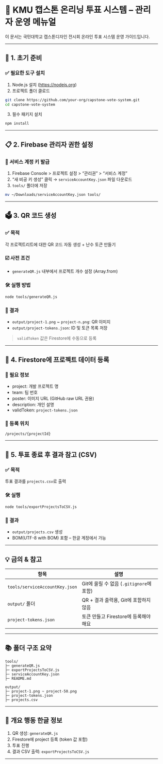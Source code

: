 # 📘 KMU 캡스톤 온리닝 투표 시스템 – 관리자 운영 메뉴얼

이 문서는 국민대학교 캡스톤디자인 전시회 온라인 투표 시스템 운영 가이드입니다.

---

## 🥉 1. 초기 준비

### ✅ 필요한 도구 설치
1. Node.js 설치 (https://nodejs.org)
2. 프로젝트 폴더 클로드
```bash
git clone https://github.com/your-org/capstone-vote-system.git
cd capstone-vote-system
```
3. 필수 패키지 설치
```bash
npm install
```

---

## 📋 2. Firebase 관리자 권한 설정

### 🔐 서비스 계정 키 발급
1. Firebase Console > 프로젝트 설정 > “관리권” > “서비스 계정”
2. “새 비공 키 생성” 클릭 → `serviceAccountKey.json` 파일 다운로드
3. `tools/` 폴더에 저장
```bash
mv ~/Downloads/serviceAccountKey.json tools/
```

---

## 🗳 3. QR 코드 생성

### ✅ 목적
각 프로젝트리트에 대한 QR 코드 자동 생성 + 난수 토큰 만들기

### ☑️ 사전 조건
- `generateQR.js` 내부에서 프로젝트 개수 설정 (Array.from)

### 🛠 실행 방법
```bash
node tools/generateQR.js
```

### 📆 결과
- `output/project-1.png` ~ `project-n.png`: QR 이미지
- `output/project-tokens.json`: ID 및 토큰 목록 저장

> `validToken` 값은 Firestore에 수동으로 등록

---

## 📅 4. Firestore에 프로젝트 데이터 등록

### 📃 필요 정보
- project: 개발 프로젝트 명
- team: 팀 번호
- poster: 이미지 URL (GitHub raw URL 권용)
- description: 개인 설명
- validToken: `project-tokens.json`

### 📂 등록 위치
```
/projects/{projectId}
```

---

## 💾 5. 투표 종료 후 결과 참고 (CSV)

### ✅ 목적
투표 결과를 `projects.csv`로 출력

### 🛠 실행
```bash
node tools/exportProjectsToCSV.js
```

### 📆 결과
- `output/projects.csv` 생성
- BOM(UTF-8 with BOM) 포함 – 한글 계정에서 가능

---

## 💡 금의 & 참고

| 항목 | 설명 |
|--------|------|
| `tools/serviceAccountKey.json` | Git에 올릴 수 없음 (`.gitignore`에 포함) |
| `output/` 폴더 | QR + 결과 출력용, Git에 포함하지 않음 |
| `project-tokens.json` | 토큰 만들고 Firestore에 등록해야 해요 |

---

## 📚 폴더 구조 요약

```
tools/
├─ generateQR.js
├─ exportProjectsToCSV.js
├─ serviceAccountKey.json
├─ README.md

output/
├─ project-1.png ~ project-50.png
├─ project-tokens.json
├─ projects.csv
```

---

## 📃 개요 행동 한글 정보

1. QR 생성: `generateQR.js`
2. Firestore에 project 등록 (token 값 포함)
3. 투표 진행
4. 결과 CSV 출력: `exportProjectsToCSV.js`

---

